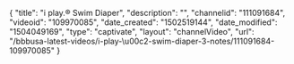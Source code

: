 {
    "title": "i play.&reg; Swim Diaper",
    "description": "",
    "channelid": "111091684",
    "videoid": "109970085",
    "date_created": "1502519144",
    "date_modified": "1504049169",
    "type": "captivate",
    "layout": "channelVideo",
    "url": "\/bbbusa-latest-videos\/i-play-\u00c2-swim-diaper-3-notes\/111091684-109970085"
}